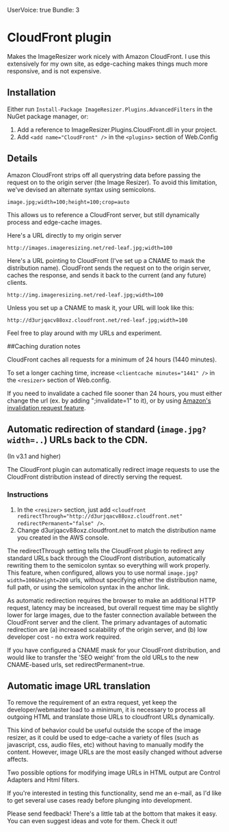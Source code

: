 UserVoice: true
Bundle: 3

# CloudFront plugin

Makes the ImageResizer work nicely with Amazon CloudFront. I use this extensively for my own site, as edge-caching makes things much more responsive, and is not expensive.

## Installation

Either run `Install-Package ImageResizer.Plugins.AdvancedFilters` in the NuGet package manager, or:

1. Add a reference to ImageResizer.Plugins.CloudFront.dll in your project.
2. Add `<add name="CloudFront" />` in the `<plugins>` section of Web.Config

## Details

Amazon CloudFront strips off all querystring data before passing the request on to the origin server (the Image Resizer). To avoid this limitation, we've devised an alternate syntax using semicolons.

	image.jpg;width=100;height=100;crop=auto

This allows us to reference a CloudFront server, but still dynamically process and edge-cache images.

Here's a URL directly to my origin server

	http://images.imageresizing.net/red-leaf.jpg;width=100

Here's a URL pointing to CloudFront (I've set up a CNAME to mask the distribution name). CloudFront sends the request on to the origin server, caches the response, and sends it back to the current (and any future) clients.

	http://img.imageresizing.net/red-leaf.jpg;width=100

Unless you set up a CNAME to mask it, your URL will look like this: 

	http://d3urjqacv88oxz.cloudfront.net/red-leaf.jpg;width=100

Feel free to play around with my URLs and experiment. 

##Caching duration notes

CloudFront caches all requests for a minimum of 24 hours (1440 minutes).

To set a longer caching time, increase `<clientcache minutes="1441" />` in the `<resizer>` section of Web.config. 

If you need to invalidate a cached file sooner than 24 hours, you must either change the url (ex. by adding ";invalidate=1" to it), or by using [Amazon's invalidation request feature](http://docs.amazonwebservices.com/AmazonCloudFront/latest/DeveloperGuide/index.html?Invalidation.html).


## Automatic redirection of standard (`image.jpg?width=..`) URLs back to the CDN.

(In v3.1 and higher)

The CloudFront plugin can automatically redirect image requests to use the CloudFront distribution instead of directly serving the request. 

### Instructions


1. In the `<resizer>` section, just add `<cloudfront redirectThrough="http://d3urjqacv88oxz.cloudfront.net" redirectPermanent="false" />`. 
2. Change d3urjqacv88oxz.cloudfront.net to match the distribution name you created in the AWS console. 

The redirectThrough setting tells the CloudFront plugin to redirect any standard URLs back through the CloudFront distribution, automatically rewriting them to the semicolon syntax so everything will work properly. This feature, when configured, allows you to use normal `image.jpg?width=100&height=200` urls, without specifying either the distribution name, full path, or using the semicolon syntax in the anchor link. 

As automatic redirection requires the browser to make an additional HTTP request, latency may be increased, but overall request time may be slightly lower for large images, due to the faster connection available between the CloudFront server and the client. The primary advantages of automatic redirection are (a) increased scalability of the origin server, and (b) low developer cost - no extra work required.

If you have configured a CNAME mask for your CloudFront distribution, and would like to transfer the 'SEO weight' from the old URLs to the new CNAME-based urls, set redirectPermanent=true. 

## Automatic image URL translation

To remove the requirement of an extra request, yet keep the developer/webmaster load to a minimum, it is necessary to process all outgoing HTML and translate those URLs to cloudfront URLs dynamically. 

This kind of behavior could be useful outside the scope of the image resizer, as it could be used to edge-cache a variety of files (such as javascript, css, audio files, etc) without having to manually modify the content. However, image URLs are the most easily changed without adverse affects.

Two possible options for modifying image URLs in HTML output are Control Adapters and Html filters. 

If you're interested in testing this functionality, send me an e-mail, as I'd like to get several use cases ready before plunging into development. 


Please send feedback! There's a little tab at the bottom that makes it easy. You can even suggest ideas and vote for them. Check it out!
